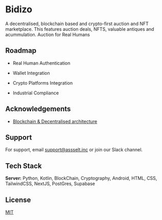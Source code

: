 
# Bidizo

A decentralised, blockchain based and crypto-first auction and NFT marketplace. This features auction deals, NFTS, valuable antiques and acummulation. 
Auction for Real Humans


## Roadmap

- Real Human Authentication

- Wallet Integration

- Crypto Platforms Integration

- Industrial Compliance 



## Acknowledgements

 - [Blockchain & Decentralised architecture](https://www.researchgate.net/publication/344646823_Framework_for_decentralised_architectural_design_BIM_and_Blockchain_integration)


## Support

For support, email support@assselt.inc or join our Slack channel.


## Tech Stack

**Server:** Python, Kotlin, BlockChain, Cryptography, Android, HTML, CSS, TailwindCSS, NextJS, PostGres, Supabase

## License

[MIT](https://choosealicense.com/licenses/mit/)

